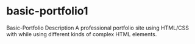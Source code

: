 # basic-portfolio1
Basic-Portfolio
Description
A professional portfolio site using HTML/CSS with while using different kinds of complex HTML elements.
